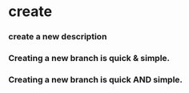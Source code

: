 # create

### create a new description

### Creating a new branch is quick & simple.

### Creating a new branch is quick AND simple.
